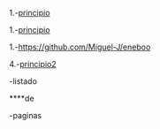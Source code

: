1.-[principio](https://github.com/Miguel-J/eneboo)

1.-[principio](https://github.com/Miguel-J/eneboo)

  1.-https://github.com/Miguel-J/eneboo

4.-[principio2](https://github.com/Miguel-J/eneboo)

   -listado 

****de

   -paginas